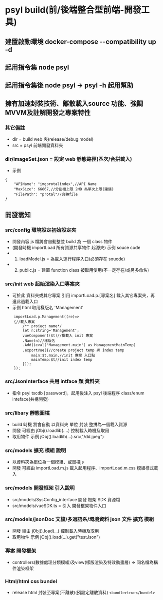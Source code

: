 # psyl build(前/後端整合型前端-開發工具)
## 建置啟動環境  docker-compose --compatibility up -d
## 起用指令集 node psyl
## 起用指令集後 node psyl -> psyl -h 起用幫助
## 擁有加速封裝技術、離散載入source 功能、強調MVVM及註解開發之專案特性
### 其它備註
- dir = build web 夾(release/debug model)
- src = psyl 前端開發資料夾
### dir/imageSet.json = 設定 web 靜態路徑(匹次/合拼載入)
- 示例
``` 
{
    "APIName": "imgprotalindex",//API Name
    "MaxSize": 66667,//分割檔上限 2MB 為單次上限(建議)
    "FilePath": "protal"//真轉file
}
```
## 開發需知
### src/config 環境設定初始設定夾
- 開發內容 js 檔將會自動整並 build 為 一個 class 物件
- (開發時機 importLoad 所有資源共享物件 起源夾)
示例 souce code
- 1. loadModel.js = 為載入運行程序入口(必須存在 soucde)
- 2. public.js = 建置 function class 被取用使用(不一定存在/或另多命名)

### src/init web 起始渲染入口專案夾
- 可於此 資料夾或其它專案 引用 importLoad.p.[專案名] 載入其它專案夾，再進此過載入口
- 示例 html 取用樣版名 'Management'
```
    importLoad.p.Management((re)=>
    {//載入專案
        /** project name*/
        let n:string='Management';
        vueComponent($t)//掛載入 init 專案
        .Name(n)//樣版名
        .Add((eval('Management.main') as ManagementMainTemp)
        .exportVue({//create project temp 綁 index temp
            main:$t.main,//init 專案 入口點
            mainTemp:$t//init index temp
        }));
    });
```

### src/JsonInterface 共用 intface 類 資料夾
- 指令 psyl tscdb [password]，起用後注入 psyl 後端程序 class/enum inteface(共構開發)

### src/libary 靜態圖檔
- build 時機 將會自動 以資料夾 單位 封裝 整拼為一個載入資源
- 開發 可經由 jObj().loadlib(....) 控制載入時機及取用
- 取用物件 示例 jObj().loadlib(...).src("/dd.jpeg")

### src/models 擴充 模組 說明
- 以資料夾為單位為一個模組、或單檔js
- 開發 可經由 importLoad.m.js 載入起用程序、importLoad.m.css 模組樣式載入

### src/models 開發框架 引入說明
- src/models/SysConfig_interface 開發 框架 SDK 資源檔
- src/models/vueSDK.ts = 引入 開發框架物件入口

### src/models/jsonDoc 文檔/多過語系/環境資料 json 文件 擴充 模組
- 開發  經由 jObj().load(...) 控制載入時機及取用
- 取用物件 示例 jObj().load(...).get("testJson")

### 專案 開發框架
- controllers(數據處理分類模組)及view(樣版渲染及特效動畫層) => 同名檔為構件渲染框架

### Html/html css bundel
- release html 封裝至專案(不離散)(預設定離散資料)
```<bundle>true</bundel>```